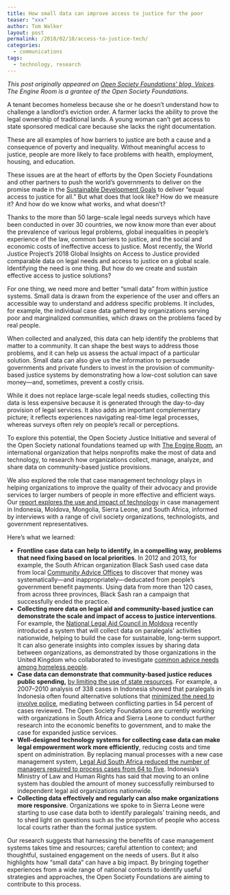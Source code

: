 ```yaml
---
title: How small data can improve access to justice for the poor
teaser: "xxx"
author: Tom Walker
layout: post
permalink: /2018/02/10/access-to-justice-tech/
categories:
  - communications
tags:
  - technology, research
---
```


_This post originally appeared on [Open Society Foundations’ blog, Voices](https://www.opensocietyfoundations.org/voices/how-small-data-can-improve-access-justice-poor). The Engine Room is a grantee of the Open Society Foundations._

A tenant becomes homeless because she or he doesn’t understand how to challenge a landlord’s eviction order. A farmer lacks the ability to prove the legal ownership of traditional lands. A young woman can’t get access to state sponsored medical care because she lacks the right documentation.

These are all examples of how barriers to justice are both a cause and a consequence of poverty and inequality. Without meaningful access to justice, people are more likely to face problems with health, employment, housing, and education.

These issues are at the heart of efforts by the Open Society Foundations and other partners to push the world’s governments to deliver on the promise made in the [Sustainable Development Goals](https://www.un.org/sustainabledevelopment/peace-justice/) to deliver “equal access to justice for all.” But what does that look like? How do we measure it? And how do we know what works, and what doesn’t?

Thanks to the more than 50 large-scale legal needs surveys which have been conducted in over 30 countries, we now know more than ever about the prevalence of various legal problems, global inequalities in people’s experience of the law, common barriers to justice, and the social and economic costs of ineffective access to justice. Most recently, the World Justice Project’s 2018 Global Insights on Access to Justice provided comparable data on legal needs and access to justice on a global scale. Identifying the need is one thing. But how do we create and sustain effective access to justice solutions?

For one thing, we need more and better “small data” from within justice systems. Small data is drawn from the experience of the user and offers an accessible way to understand and address specific problems. It includes, for example, the individual case data gathered by organizations serving poor and marginalized communities, which draws on the problems faced by real people.

When collected and analyzed, this data can help identify the problems that matter to a community. It can shape the best ways to address those problems, and it can help us assess the actual impact of a particular solution. Small data can also give us the information to persuade governments and private funders to invest in the provision of community-based justice systems by demonstrating how a low-cost solution can save money—and, sometimes, prevent a costly crisis.

While it does not replace large-scale legal needs studies, collecting this data is less expensive because it is generated through the day-to-day provision of legal services. It also adds an important complementary picture; it reflects experiences navigating real-time legal processes, whereas surveys often rely on people’s recall or perceptions.

To explore this potential, the Open Society Justice Initiative and several of the Open Society national foundations teamed up with [The Engine Room](https://www.theengineroom.org/), an international organization that helps nonprofits make the most of data and technology, to research how organizations collect, manage, analyze, and share data on community-based justice provisions.

We also explored the role that case management technology plays in helping organizations to improve the quality of their advocacy and provide services to larger numbers of people in more effective and efficient ways. Our [report explores the use and impact of technology](http://www.theengineroom.org/wp-content/uploads/2018/04/Technology-in-Case-Management-for-Legal-Empowerment-The-Engine-Room.pdf) in case management in Indonesia, Moldova, Mongolia, Sierra Leone, and South Africa, informed by interviews with a range of civil society organizations, technologists, and government representatives.

Here’s what we learned:

- **Frontline case data can help to identify, in a compelling way, problems that need fixing based on local priorities**. In 2012 and 2013, for example, the South African organization Black Sash used case data from local [Community Advice Offices](https://www.opensocietyfoundations.org/sites/default/files/community-legal-southafrica-20160920.pdf) to discover that money was systematically—and inappropriately—deducated from people’s government benefit payments. Using data from more than 120 cases, from across three provinces, Black Sash ran a campaign that successfully ended the practice.
- **Collecting more data on legal aid and community-based justice can demonstrate the scale and impact of access to justice interventions**. For example, the [National Legal Aid Council in Moldova](https://www.opensocietyfoundations.org/sites/default/files/community-legal-moldova-20160920.pdf) recently introduced a system that will collect data on paralegals’ activities nationwide, helping to build the case for sustainable, long-term support. It can also generate insights into complex issues by sharing data between organizations, as demonstrated by those organizations in the United Kingdom who collaborated to investigate [common advice needs among homeless people](http://www.datakind.org/projects/sharing-data-to-learn-about-homelessness).
- **Case data can demonstrate that community-based justice reduces public spending,** [by limiting the use of state resources](https://www.accesstojusticeactiongroup.co.uk/wp-content/uploads/2011/07/towards_a_business_case_for_legal_aid.pdf). For example, a 2007–2010 analysis of 338 cases in Indonesia showed that paralegals in Indonesia often found alternative solutions that [minimized the need to involve police](https://namati.org/resources/paralegalism-and-legal-aid-in-indonesia-2011/), mediating between conflicting parties in 54 percent of cases reviewed. The Open Society Foundations are currently working with organizations in South Africa and Sierra Leone to conduct further research into the economic benefits to government, and to make the case for expanded justice services.
- **Well-designed technology systems for collecting case data can make legal empowerment work more efficiently**, reducing costs and time spent on administration. By replacing manual processes with a new case management system, [Legal Aid South Africa reduced the number of managers required to process cases from 64 to five](http://hotdocs.com/solutions/client-stories/legal-aid-south-africa). Indonesia’s Ministry of Law and Human Rights has said that moving to an online system has doubled the amount of money successfully reimbursed to independent legal aid organizations nationwide.
- **Collecting data effectively and regularly can also make organizations more responsive**. Organizations we spoke to in Sierra Leone were starting to use case data both to identify paralegals’ training needs, and to shed light on questions such as the proportion of people who access local courts rather than the formal justice system.

Our research suggests that harnessing the benefits of case management systems takes time and resources; careful attention to context; and thoughtful, sustained engagement on the needs of users. But it also highlights how “small data” can have a big impact. By bringing together experiences from a wide range of national contexts to identify useful strategies and approaches, the Open Society Foundations are aiming to contribute to this process.
